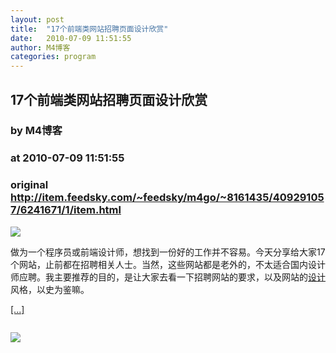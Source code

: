 ```yaml
---
layout: post
title:  "17个前端类网站招聘页面设计欣赏"
date:   2010-07-09 11:51:55
author: M4博客
categories: program
---
```


## 17个前端类网站招聘页面设计欣赏
### by M4博客
### at 2010-07-09 11:51:55
### original <http://item.feedsky.com/~feedsky/m4go/~8161435/409291057/6241671/1/item.html>

<p><img src="http://m4png.m4go.com/usr/uploads/2010/07/09/smashingjobs-e1278588169604.png"></p><p>做为一个程序员或前端设计师，想找到一份好的工作并不容易。今天分享给大家17个网站，止前都在招聘相关人士。当然，这些网站都是老外的，不太适合国内设计师应聘。我主要推荐的目的，是让大家去看一下招聘网站的要求，以及网站的<a href="http://www.m4go.com/tag/%E8%AE%BE%E8%AE%A1/" title="设计">设计</a>风格，以史为鉴嘛。</p><p><a href="http://www.m4go.com/17-Best-Websites-For-Finding-Web-or-Graphic-Design-Jobs/" title="17个前端类网站招聘页面设计欣赏">[...]</a></p><img src="http://www1.feedsky.com/t1/409291057/m4go/feedsky/s.gif?r=http://item.feedsky.com/~feedsky/m4go/~8161435/409291057/6241671/1/item.html" border="0" height="0" width="0"><p><a href="http://www1.feedsky.com/r/l/feedsky/m4go/409291057/art01.html"><img border="0" ismap src="http://www1.feedsky.com/r/i/feedsky/m4go/409291057/art01.gif"></a></p>